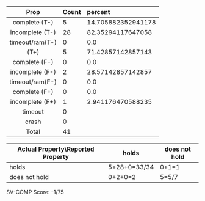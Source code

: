 
| Prop | Count | percent |
|:----:|:------|:--|
|complete   (T-)|5| 14.705882352941178 |
|incomplete (T-)|28|82.35294117647058 |
|timeout/ram(T-)|0|0.0 |
|           (T+)|5|71.42857142857143 |
|complete   (F-)|0|0.0 |
|incomplete (F-)|2|28.57142857142857 |
|timeout/ram(F-)|0|0.0 |
|complete   (F+)|0|0.0 |
|incomplete (F+)|1|2.941176470588235 |
|timeout        |0| |
|crash          |0| |
|Total          |41| |

| Actual Property\Reported Property | holds | does not hold |
|------------------------------------|-------|---------------|
| holds | 5+28+0=33/34 | 0+1=1 |
| does not hold | 0+2+0=2 | 5=5/7 |

SV-COMP Score: -1/75

